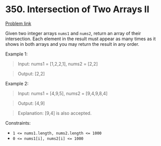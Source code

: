 # 350. Intersection of Two Arrays II

[Problem link](https://leetcode.com/problems/intersection-of-two-arrays-ii)

Given two integer arrays `nums1` and `nums2`, return an array of their intersection. Each element in the result must appear as many times as it shows in both arrays and you may return the result in any order.
 
Example 1:

> Input: nums1 = [1,2,2,1], nums2 = [2,2]

> Output: [2,2]

Example 2:

> Input: nums1 = [4,9,5], nums2 = [9,4,9,8,4]

> Output: [4,9]

> Explanation: [9,4] is also accepted.
 
Constraints:

- `1 <= nums1.length, nums2.length <= 1000`
- `0 <= nums1[i], nums2[i] <= 1000`